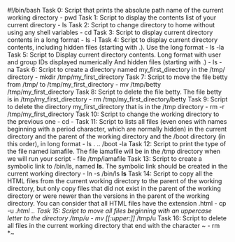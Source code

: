 #!/bin/bash
Task 0: Script that prints the absolute path name of the current working directory - pwd
Task 1: Script to display the contents list of your current directory - ls
Task 2: Script to change directory to home without using any shell variables - cd
Task 3: Script to display current directory contents in a long format - ls -l
Task 4: Script to display current directory contents, including hidden files (starting with .). Use the long format - ls -la
Task 5: Script to Display current directory contents.
Long format
with user and group IDs displayed numerically
And hidden files (starting with .) - ls -na
Task 6: Script to create a directory named my_first_directory in the /tmp/ directory - mkdir /tmp/my_first_directory
Task 7: Script to move the file betty from /tmp/ to /tmp/my_first_directory - mv /tmp/betty /tmp/my_first_directory
Task 8: Script to  delete the file betty.
The file betty is in /tmp/my_first_directory - rm /tmp/my_first_directory/betty
Task 9: Script to delete the directory my_first_directory that is in the /tmp directory - rm -r /tmp/my_first_directory
Task 10: Script to change the working directory to the previous one - cd -
Task 11: Script to lists all files (even ones with names beginning with a period character, which are normally hidden) in the current directory and the parent of the working directory and the /boot directory (in this order), in long format - ls . .. /boot -la
Task 12: Script to print the type of the file named iamafile. The file iamafile will be in the /tmp directory when we will run your script - file /tmp/iamafile
Task 13: Script to create a symbolic link to /bin/ls, named __ls__. The symbolic link should be created in the current working directory - ln -s /bin/ls __ls__
Task 14: Script to copy all the HTML files from the current working directory to the parent of the working directory, but only copy files that did not exist in the parent of the working directory or were newer than the versions in the parent of the working directory.
You can consider that all HTML files have the extension .html - cp -u *.html ..
Task 15: Script to move all files beginning with an uppercase letter to the directory /tmp/u - mv [[:upper:]]* /tmp/u
Task 16: Script to delete all files in the current working directory that end with the character ~ - rm *~
